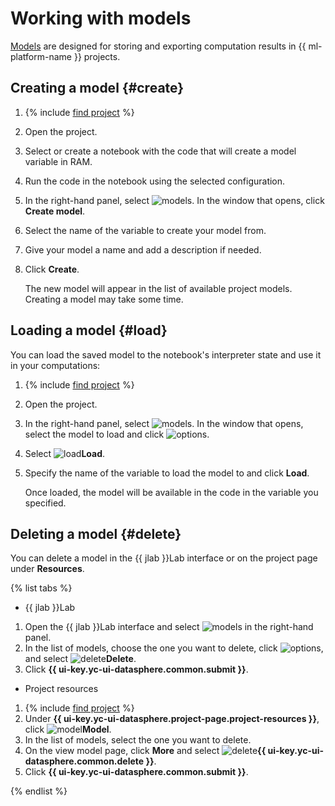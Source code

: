 # Working with models

[Models](../../concepts/models/index.md) are designed for storing and exporting computation results in {{ ml-platform-name }} projects.

## Creating a model {#create}

1. {% include [find project](../../../_includes/datasphere/ui-find-project.md) %}
1. Open the project.
1. Select or create a notebook with the code that will create a model variable in RAM.
1. Run the code in the notebook using the selected configuration.
1. In the right-hand panel, select ![models](../../../_assets/console-icons/nodes-right.svg). In the window that opens, click **Create model**.
1. Select the name of the variable to create your model from.
1. Give your model a name and add a description if needed.
1. Click **Create**.

   The new model will appear in the list of available project models. Creating a model may take some time.

## Loading a model {#load}

You can load the saved model to the notebook's interpreter state and use it in your computations:

1. {% include [find project](../../../_includes/datasphere/ui-find-project.md) %}
1. Open the project.
1. In the right-hand panel, select ![models](../../../_assets/console-icons/nodes-right.svg). In the window that opens, select the model to load and click ![options](../../../_assets/console-icons/ellipsis.svg).
1. Select ![load](../../../_assets/datasphere/jupyterlab/load.svg)**Load**.
1. Specify the name of the variable to load the model to and click **Load**.

   Once loaded, the model will be available in the code in the variable you specified.

## Deleting a model {#delete}

You can delete a model in the {{ jlab }}Lab interface or on the project page under **Resources**.

{% list tabs %}

- {{ jlab }}Lab

1. Open the {{ jlab }}Lab interface and select ![models](../../../_assets/console-icons/nodes-right.svg) in the right-hand panel.
1. In the list of models, choose the one you want to delete, click ![options](../../../_assets/console-icons/ellipsis.svg), and select ![delete](../../../_assets/datasphere/jupyterlab/delete-red.svg)**Delete**.
1. Click **{{ ui-key.yc-ui-datasphere.common.submit }}**.

- Project resources

1. {% include [find project](../../../_includes/datasphere/ui-find-project.md) %}
1. Under **{{ ui-key.yc-ui-datasphere.project-page.project-resources }}**, click ![model](../../../_assets/console-icons/nodes-right.svg)**Model**.
1. In the list of models, select the one you want to delete.
1. On the view model page, click **More** and select ![delete](../../../_assets/datasphere/jupyterlab/delete-red.svg)**{{ ui-key.yc-ui-datasphere.common.delete }}**.
1. Click **{{ ui-key.yc-ui-datasphere.common.submit }}**.

{% endlist %}